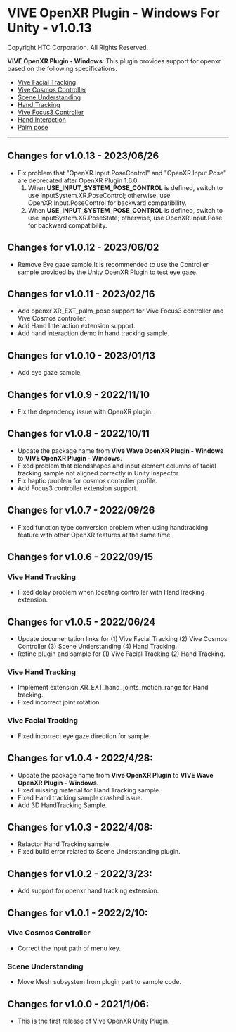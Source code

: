 # **VIVE OpenXR Plugin - Windows** For Unity -  v1.0.13
Copyright HTC Corporation. All Rights Reserved.

**VIVE OpenXR Plugin - Windows**: This plugin provides support for openxr based on the following specifications.
 - [Vive Facial Tracking](https://www.khronos.org/registry/OpenXR/specs/1.0/html/xrspec.html#XR_HTC_facial_tracking)
 - [Vive Cosmos Controller](https://www.khronos.org/registry/OpenXR/specs/1.0/html/xrspec.html#XR_HTC_vive_cosmos_controller_interaction)
 - [Scene Understanding](https://www.khronos.org/registry/OpenXR/specs/1.0/html/xrspec.html#XR_MSFT_scene_understanding)
 - [Hand Tracking](https://www.khronos.org/registry/OpenXR/specs/1.0/html/xrspec.html#XR_EXT_hand_tracking)
 - [Vive Focus3 Controller](https://registry.khronos.org/OpenXR/specs/1.0/html/xrspec.html#XR_HTC_vive_focus3_controller_interaction)
 - [Hand Interaction](https://registry.khronos.org/OpenXR/specs/1.0/html/xrspec.html#XR_HTC_hand_interaction)
 - [Palm pose](https://registry.khronos.org/OpenXR/specs/1.0/html/xrspec.html#XR_EXT_palm_pose)
---
## Changes for v1.0.13 - 2023/06/26
 - Fix problem that "OpenXR.Input.PoseControl" and "OpenXR.Input.Pose" are deprecated after OpenXR Plugin 1.6.0. 
   1. When **USE_INPUT_SYSTEM_POSE_CONTROL** is defined, switch to use InputSystem.XR.PoseControl; otherwise, use OpenXR.Input.PoseControl for backward compatibility.
   2. When **USE_INPUT_SYSTEM_POSE_CONTROL** is defined, switch to use InputSystem.XR.PoseState; otherwise, use OpenXR.Input.Pose for backward compatibility.

## Changes for v1.0.12 - 2023/06/02
 - Remove Eye gaze sample.It is recommended to use the Controller sample provided by the Unity OpenXR Plugin to test eye gaze.

## Changes for v1.0.11 - 2023/02/16
 - Add openxr XR_EXT_palm_pose support for Vive Focus3 controller and Vive Cosmos controller.
 - Add Hand Interaction extension support.
 - Add hand interaction demo in hand tracking sample.

## Changes for v1.0.10 - 2023/01/13
 - Add eye gaze sample.

## Changes for v1.0.9 - 2022/11/10
 - Fix the dependency issue with OpenXR plugin.
 

## Changes for v1.0.8 - 2022/10/11
 - Update the package name from **Vive Wave OpenXR Plugin - Windows** to **VIVE OpenXR Plugin - Windows**.
 - Fixed problem that blendshapes and input element columns of facial tracking sample not aligned correctly in Unity Inspector.​
 - Fix haptic problem for cosmos controller profile.
 - Add Focus3 controller extension support.

## Changes for v1.0.7 - 2022/09/26
 - Fixed function type conversion problem when using handtracking feature with other OpenXR features at the same time.

## Changes for v1.0.6 - 2022/09/15
### Vive Hand Tracking
 - Fixed delay problem when locating controller with HandTracking extension.

## Changes for v1.0.5 - 2022/06/24
 - Update documentation links for (1) Vive Facial Tracking (2) Vive Cosmos Controller (3) Scene Understanding (4) Hand Tracking.
 - Refine plugin and sample for (1) Vive Facial Tracking (2) Hand Tracking.
### Vive Hand Tracking
 - Implement extension XR_EXT_hand_joints_motion_range for Hand tracking.
 - Fixed incorrect joint rotation.

### Vive Facial Tracking
 - Fixed incorrect eye gaze direction for sample.

## Changes for v1.0.4 - 2022/4/28:
 - Update the package name from **Vive OpenXR Plugin** to **VIVE Wave OpenXR Plugin - Windows**.
 - Fixed missing material for Hand Tracking sample.
 - Fixed Hand tracking sample crashed issue.
 - Add 3D HandTracking Sample.

## Changes for v1.0.3 - 2022/4/08:
 - Refactor Hand Tracking sample.
 - Fixed build error related to Scene Understanding plugin.

## Changes for v1.0.2 - 2022/3/23:
 - Add support for openxr hand tracking extension.

## Changes for v1.0.1 - 2022/2/10:

### Vive Cosmos Controller
 - Correct the input path of menu key.

### Scene Understanding
 - Move Mesh subsystem from plugin part to sample code.

## Changes for v1.0.0 - 2021/1/06:

* This is the first release of Vive OpenXR Unity Plugin.

